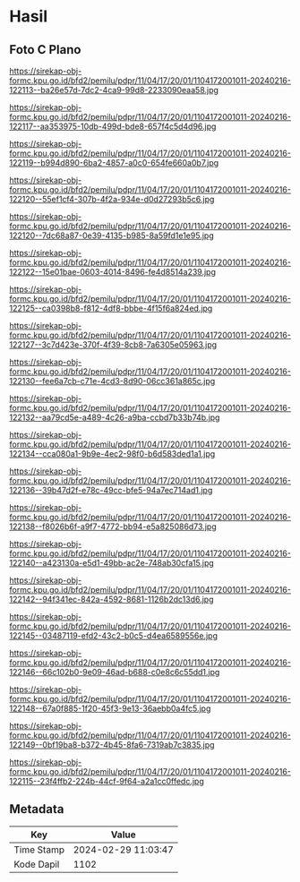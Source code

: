 # Hasil

## Foto C Plano

https://sirekap-obj-formc.kpu.go.id/bfd2/pemilu/pdpr/11/04/17/20/01/1104172001011-20240216-122113--ba26e57d-7dc2-4ca9-99d8-2233090eaa58.jpg

https://sirekap-obj-formc.kpu.go.id/bfd2/pemilu/pdpr/11/04/17/20/01/1104172001011-20240216-122117--aa353975-10db-499d-bde8-657f4c5d4d96.jpg

https://sirekap-obj-formc.kpu.go.id/bfd2/pemilu/pdpr/11/04/17/20/01/1104172001011-20240216-122119--b994d890-6ba2-4857-a0c0-654fe660a0b7.jpg

https://sirekap-obj-formc.kpu.go.id/bfd2/pemilu/pdpr/11/04/17/20/01/1104172001011-20240216-122120--55ef1cf4-307b-4f2a-934e-d0d27293b5c6.jpg

https://sirekap-obj-formc.kpu.go.id/bfd2/pemilu/pdpr/11/04/17/20/01/1104172001011-20240216-122120--7dc68a87-0e39-4135-b985-8a59fd1e1e95.jpg

https://sirekap-obj-formc.kpu.go.id/bfd2/pemilu/pdpr/11/04/17/20/01/1104172001011-20240216-122122--15e01bae-0603-4014-8496-fe4d8514a239.jpg

https://sirekap-obj-formc.kpu.go.id/bfd2/pemilu/pdpr/11/04/17/20/01/1104172001011-20240216-122125--ca0398b8-f812-4df8-bbbe-4f15f6a824ed.jpg

https://sirekap-obj-formc.kpu.go.id/bfd2/pemilu/pdpr/11/04/17/20/01/1104172001011-20240216-122127--3c7d423e-370f-4f39-8cb8-7a6305e05963.jpg

https://sirekap-obj-formc.kpu.go.id/bfd2/pemilu/pdpr/11/04/17/20/01/1104172001011-20240216-122130--fee6a7cb-c71e-4cd3-8d90-06cc361a865c.jpg

https://sirekap-obj-formc.kpu.go.id/bfd2/pemilu/pdpr/11/04/17/20/01/1104172001011-20240216-122132--aa79cd5e-a489-4c26-a9ba-ccbd7b33b74b.jpg

https://sirekap-obj-formc.kpu.go.id/bfd2/pemilu/pdpr/11/04/17/20/01/1104172001011-20240216-122134--cca080a1-9b9e-4ec2-98f0-b6d583ded1a1.jpg

https://sirekap-obj-formc.kpu.go.id/bfd2/pemilu/pdpr/11/04/17/20/01/1104172001011-20240216-122136--39b47d2f-e78c-49cc-bfe5-94a7ec714ad1.jpg

https://sirekap-obj-formc.kpu.go.id/bfd2/pemilu/pdpr/11/04/17/20/01/1104172001011-20240216-122138--f8026b6f-a9f7-4772-bb94-e5a825086d73.jpg

https://sirekap-obj-formc.kpu.go.id/bfd2/pemilu/pdpr/11/04/17/20/01/1104172001011-20240216-122140--a423130a-e5d1-49bb-ac2e-748ab30cfa15.jpg

https://sirekap-obj-formc.kpu.go.id/bfd2/pemilu/pdpr/11/04/17/20/01/1104172001011-20240216-122142--94f341ec-842a-4592-8681-1126b2dc13d6.jpg

https://sirekap-obj-formc.kpu.go.id/bfd2/pemilu/pdpr/11/04/17/20/01/1104172001011-20240216-122145--03487119-efd2-43c2-b0c5-d4ea6589556e.jpg

https://sirekap-obj-formc.kpu.go.id/bfd2/pemilu/pdpr/11/04/17/20/01/1104172001011-20240216-122146--66c102b0-9e09-46ad-b688-c0e8c6c55dd1.jpg

https://sirekap-obj-formc.kpu.go.id/bfd2/pemilu/pdpr/11/04/17/20/01/1104172001011-20240216-122148--67a0f885-1f20-45f3-9e13-36aebb0a4fc5.jpg

https://sirekap-obj-formc.kpu.go.id/bfd2/pemilu/pdpr/11/04/17/20/01/1104172001011-20240216-122149--0bf19ba8-b372-4b45-8fa6-7319ab7c3835.jpg

https://sirekap-obj-formc.kpu.go.id/bfd2/pemilu/pdpr/11/04/17/20/01/1104172001011-20240216-122115--23f4ffb2-224b-44cf-9f64-a2a1cc0ffedc.jpg


## Metadata

| Key        | Value               |
| ---------- | ------------------- |
| Time Stamp | 2024-02-29 11:03:47 |
| Kode Dapil | 1102                |



